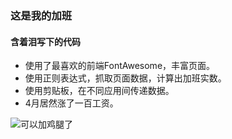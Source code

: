 ### 这是我的加班
 
#### 含着泪写下的代码

* 使用了最喜欢的前端FontAwesome，丰富页面。
* 使用正则表达式，抓取页面数据，计算出加班实数。
* 使用剪贴板，在不同应用间传递数据。
* 4月居然涨了一百工资。

![可以加鸡腿了](https://timgsa.baidu.com/timg?image&quality=80&size=b9999_10000&sec=1492168184&di=dfc8ba4ea9ef1d31a9b89783e480f6dc&imgtype=jpg&er=1&src=http%3A%2F%2Fi0.hexun.com%2F2017-03-27%2F188638295.jpg)